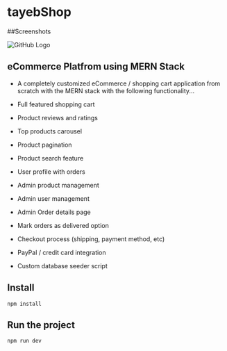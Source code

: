 # tayebShop

##Screenshots

![GitHub Logo](https://github.com/m3dtay3b/tayebShop/raw/main/Screenshots/1.png)

## eCommerce Platfrom using MERN Stack

* A completely customized eCommerce / shopping cart application from scratch with the MERN stack with the following functionality...

* Full featured shopping cart

* Product reviews and ratings

* Top products carousel

* Product pagination

* Product search feature

* User profile with orders

* Admin product management

* Admin user management

* Admin Order details page

* Mark orders as delivered option

* Checkout process (shipping, payment method, etc)

* PayPal / credit card integration

* Custom database seeder script

## Install
`npm install`

## Run the project
`npm run dev`
